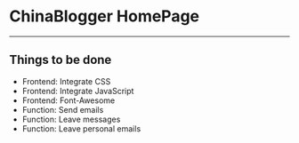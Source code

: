 # ChinaBlogger HomePage
---
## Things to be done

* Frontend: Integrate CSS
* Frontend: Integrate JavaScript
* Frontend: Font-Awesome
* Function: Send emails
* Function: Leave messages
* Function: Leave personal emails